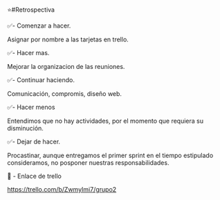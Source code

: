 ⭐#Retrospectiva
 
 
✅- Comenzar a hacer.

Asignar por nombre a las tarjetas en trello.


✅- Hacer mas.
 
  Mejorar la organizacion de las reuniones.
 
 
✅- Continuar haciendo.

 Comunicación, compromis, diseño web.

✅- Hacer menos

  Entendimos que no hay actividades, por el momento que requiera su disminución.

✅- Dejar de hacer.

Procastinar, aunque entregamos el primer sprint en el tiempo estipulado consideramos, no posponer nuestras responsabilidades.


📝 - Enlace de trello

https://trello.com/b/ZwmyImi7/grupo2

